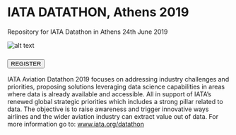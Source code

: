# IATA DATATHON, Athens 2019
Repository for IATA Datathon in Athens 24th June 2019

![alt text](https://img.evbuc.com/https%3A%2F%2Fcdn.evbuc.com%2Fimages%2F60209031%2F302288382511%2F1%2Foriginal.20190411-140138?w=800&auto=compress&rect=0%2C71%2C1280%2C640&s=eba120ca46c5bc439f7433521c5375c3)

### <p style=""><button name="button" onclick="https://www.eventbrite.com/e/iata-aviation-datathon-registration-60260500780">REGISTER</button></p>

IATA Aviation Datathon 2019 focuses on addressing industry challenges and priorities, proposing solutions leveraging data science capabilities in areas where data is already available and accessible. All in support of IATA’s renewed global strategic priorities which includes a strong pillar related to data. The objective is to raise awareness and trigger innovative ways airlines and the wider aviation industry can extract value out of data.
For more information go to: www.iata.org/datathon 
